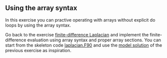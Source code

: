 ## Using the array syntax

In this exercise you can practive operating with arrays without
explicit do loops by using the array syntax.

Go back to the exercise [finite-difference Laplacian](../finite-difference) 
and implement the finite-difference evaluation using array syntax and
proper array sections. You can start from the skeleton code
[laplacian.F90](laplacian.F90) and use the [model
solution](../finite-difference/solution/laplacian.F90) of the previous
exercise as inspiration.
